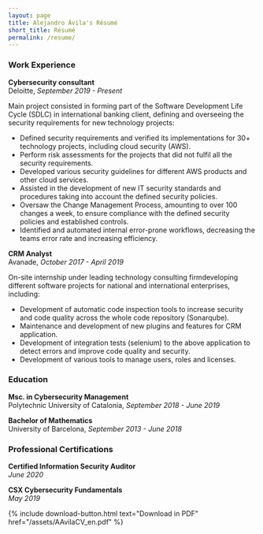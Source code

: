 ```yaml
---
layout: page
title: Alejandro Ávila's Résumé
short_title: Résumé
permalink: /resume/
---
```


### Work Experience
**Cybersecurity consultant**<br>
Deloitte, _September 2019 - Present_

Main project consisted in forming part of the Software Development Life Cycle (SDLC) in international banking client,
defining and overseeing the security requirements for new technology projects:

* Defined security requirements and verified its implementations for 30+ technology projects, including cloud security
(AWS).
* Perform risk assessments for the projects that did not fulfil all the security requirements.
* Developed various security guidelines for different AWS products and other cloud services.
* Assisted in the development of new IT security standards and procedures taking into account the defined security policies.
* Oversaw the Change Management Process, amounting to over 100 changes a week, to ensure compliance with the defined
security policies and established controls.
* Identified and automated internal error-prone workflows, decreasing the teams error rate and increasing efficiency.

**CRM Analyst**<br>
Avanade, _October 2017 - April 2019_ 

On-site internship under leading technology consulting firmdeveloping different software projects for national and international
enterprises, including:

* Development of automatic code inspection tools to increase security and code quality across the whole code repository
(Sonarqube).
* Maintenance and development of new plugins and features for CRM application.
* Development of integration tests (selenium) to the above application to detect errors and improve code quality and
security.
* Development of various tools to manage users, roles and licenses.

### Education
**Msc. in Cybersecurity Management**<br>
Polytechnic University of Catalonia, _September 2018 - June 2019_

**Bachelor of Mathematics**<br>
University of Barcelona, _September 2013 - June 2018_

### Professional Certifications
**Certified Information Security Auditor**<br>
_June 2020_

**CSX Cybersecurity Fundamentals**<br>
_May 2019_


{% include download-button.html text="Download in PDF" href="/assets/AAvilaCV_en.pdf" %}